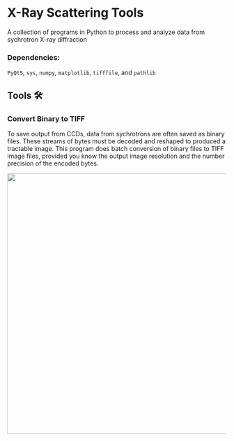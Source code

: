 # X-Ray Scattering Tools
A collection of programs in Python to process and analyze data from sychrotron X-ray diffraction  

### Dependencies:  
`PyQt5`, `sys`, `numpy`, `matplotlib`, `tifffile`, and `pathlib`  

## Tools :hammer_and_wrench:  
### Convert Binary to TIFF  
To save output from CCDs, data from sychrotrons are often saved as binary files. These streams of bytes must be decoded and reshaped to produced a tractable image. This program does batch conversion of binary files to TIFF image files, provided you know the output image resolution and the number precision of the encoded bytes.  

<img align="center" src="https://user-images.githubusercontent.com/6731730/77806869-373bb100-7043-11ea-8d59-bec3e95d86d9.png" width=600>

